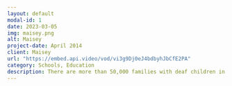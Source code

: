 ```yaml
---
layout: default
modal-id: 1
date: 2023-03-05
img: maisey.png
alt: Maisey
project-date: April 2014
client: Maisey
url: "https://embed.api.video/vod/vi3g9Dj0eJ4bdbyhJbCfE2PA"
category: Schools, Education
description: There are more than 50,000 families with deaf children in the UK.  If they don't learn language by the time they are 5 years old, it is very hard for them to catch up. They need to see what people are saying.  Being able to lipread well helps them to learn language naturally. 
---
```

